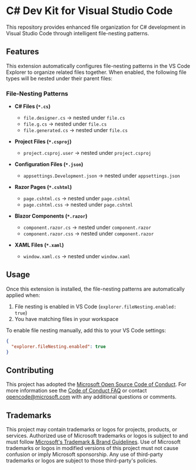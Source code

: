 # C# Dev Kit for Visual Studio Code

This repository provides enhanced file organization for C# development in Visual Studio Code through intelligent file-nesting patterns.

## Features

This extension automatically configures file-nesting patterns in the VS Code Explorer to organize related files together. When enabled, the following file types will be nested under their parent files:

### File-Nesting Patterns

- **C# Files (`*.cs`)**
  - `file.designer.cs` → nested under `file.cs`
  - `file.g.cs` → nested under `file.cs`
  - `file.generated.cs` → nested under `file.cs`

- **Project Files (`*.csproj`)**
  - `project.csproj.user` → nested under `project.csproj`

- **Configuration Files (`*.json`)**
  - `appsettings.Development.json` → nested under `appsettings.json`

- **Razor Pages (`*.cshtml`)**
  - `page.cshtml.cs` → nested under `page.cshtml`
  - `page.cshtml.css` → nested under `page.cshtml`

- **Blazor Components (`*.razor`)**
  - `component.razor.cs` → nested under `component.razor`
  - `component.razor.css` → nested under `component.razor`

- **XAML Files (`*.xaml`)**
  - `window.xaml.cs` → nested under `window.xaml`

## Usage

Once this extension is installed, the file-nesting patterns are automatically applied when:

1. File nesting is enabled in VS Code (`explorer.fileNesting.enabled: true`)
2. You have matching files in your workspace

To enable file nesting manually, add this to your VS Code settings:

```json
{
  "explorer.fileNesting.enabled": true
}
```

## Contributing

This project has adopted the [Microsoft Open Source Code of Conduct](https://opensource.microsoft.com/codeofconduct/).
For more information see the [Code of Conduct FAQ](https://opensource.microsoft.com/codeofconduct/faq/) or
contact [opencode@microsoft.com](mailto:opencode@microsoft.com) with any additional questions or comments.

## Trademarks

This project may contain trademarks or logos for projects, products, or services. Authorized use of Microsoft 
trademarks or logos is subject to and must follow 
[Microsoft's Trademark & Brand Guidelines](https://www.microsoft.com/en-us/legal/intellectualproperty/trademarks/usage/general).
Use of Microsoft trademarks or logos in modified versions of this project must not cause confusion or imply Microsoft sponsorship.
Any use of third-party trademarks or logos are subject to those third-party's policies.
